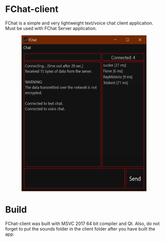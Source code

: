 # FChat-client
FChat is a simple and very lightweight text/voice chat client application. Must be used with FChat Server application. 
<p align="center">
  <img width="400" height="500" src="screenshot.png">
</p>

# Build
FChat-client was built with MSVC 2017 64 bit compiler and Qt.
Also, do not forget to put the sounds folder in the client folder after you have built the app.